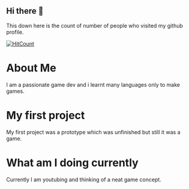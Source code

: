 ## Hi there 👋

This down here is the count of number of people who visited my github profile. 

[![HitCount](http://hits.dwyl.com/NrdyBhu1/NrdyBhu1.svg)](#)

# About Me
I am a passionate game dev and i learnt many languages only to make games.

# My first project
My first project was a prototype which was unfinished but still it was a game.

# What am I doing currently
Currently I am youtubing and thinking of a neat game concept.
